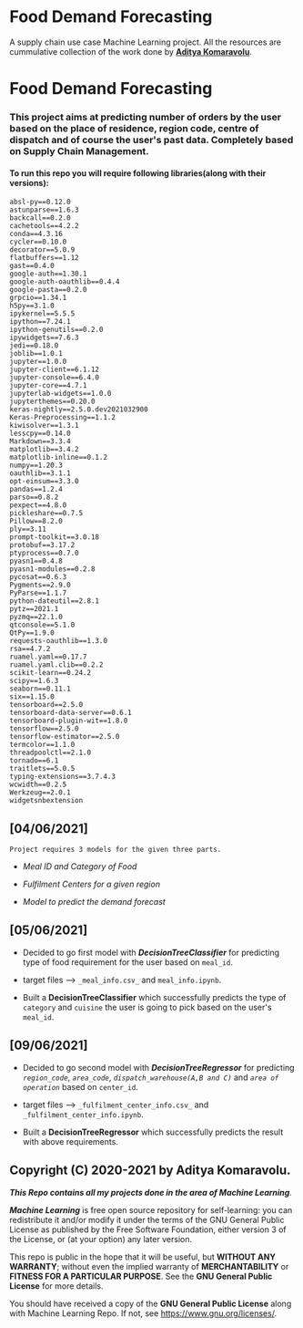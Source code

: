 # Food Demand Forecasting 

A supply chain use case Machine Learning project. All the resources are cummulative collection of the work done by [**Aditya Komaravolu**](url).





# Food Demand Forecasting

### This project aims at predicting number of orders by the user based on the place of residence, region code, centre of dispatch and of course the user's past data. Completely based on Supply Chain Management.

#### To run this repo you will require following libraries(along with their versions):
```
absl-py==0.12.0
astunparse==1.6.3
backcall==0.2.0
cachetools==4.2.2
conda==4.3.16
cycler==0.10.0
decorator==5.0.9
flatbuffers==1.12
gast==0.4.0
google-auth==1.30.1
google-auth-oauthlib==0.4.4
google-pasta==0.2.0
grpcio==1.34.1
h5py==3.1.0
ipykernel==5.5.5
ipython==7.24.1
ipython-genutils==0.2.0
ipywidgets==7.6.3
jedi==0.18.0
joblib==1.0.1
jupyter==1.0.0
jupyter-client==6.1.12
jupyter-console==6.4.0
jupyter-core==4.7.1
jupyterlab-widgets==1.0.0
jupyterthemes==0.20.0
keras-nightly==2.5.0.dev2021032900
Keras-Preprocessing==1.1.2
kiwisolver==1.3.1
lesscpy==0.14.0
Markdown==3.3.4
matplotlib==3.4.2
matplotlib-inline==0.1.2
numpy==1.20.3
oauthlib==3.1.1
opt-einsum==3.3.0
pandas==1.2.4
parso==0.8.2
pexpect==4.8.0
pickleshare==0.7.5
Pillow==8.2.0
ply==3.11
prompt-toolkit==3.0.18
protobuf==3.17.2
ptyprocess==0.7.0
pyasn1==0.4.8
pyasn1-modules==0.2.8
pycosat==0.6.3
Pygments==2.9.0
PyParse==1.1.7
python-dateutil==2.8.1
pytz==2021.1
pyzmq==22.1.0
qtconsole==5.1.0
QtPy==1.9.0
requests-oauthlib==1.3.0
rsa==4.7.2
ruamel.yaml==0.17.7
ruamel.yaml.clib==0.2.2
scikit-learn==0.24.2
scipy==1.6.3
seaborn==0.11.1
six==1.15.0
tensorboard==2.5.0
tensorboard-data-server==0.6.1
tensorboard-plugin-wit==1.8.0
tensorflow==2.5.0
tensorflow-estimator==2.5.0
termcolor==1.1.0
threadpoolctl==2.1.0
tornado==6.1
traitlets==5.0.5
typing-extensions==3.7.4.3
wcwidth==0.2.5
Werkzeug==2.0.1
widgetsnbextension

```

## [04/06/2021]
`Project requires 3 models for the given three parts.`
    
-   _Meal ID and Category of Food_

-   _Fulfilment Centers for a given region_  

-   _Model to predict the demand forecast_    
## [05/06/2021]
- Decided to go first model with _**DecisionTreeClassifier**_ for predicting type of food requirement for the user based on `meal_id`.

- target files --> `_meal_info.csv_` and `meal_info.ipynb`.
 
- Built a **DecisionTreeClassifier** which successfully predicts the type of `category` and `cuisine` the user is going to pick based on the user's `meal_id`.

## [09/06/2021]
- Decided to go second model with _**DecisionTreeRegressor**_ for predicting _`region_code`_, _`area_code`_, _`dispatch_warehouse(A,B and C)`_ and _`area of operation`_  based on `center_id`.

- target files --> `_fulfilment_center_info.csv_` and `_fulfilment_center_info.ipynb`.
 
- Built a **DecisionTreeRegressor** which successfully predicts the result with above requirements.





##  **Copyright (C) 2020-2021 by Aditya Komaravolu**.


 _**This Repo contains all my projects done in the area of Machine Learning**._

 _**Machine Learning**_ is free open source repository for self-learning: you can redistribute it and/or modify it under
 the terms of the GNU General Public License as published by the Free
 Software Foundation, either version 3 of the License, or (at your option)
 any later version.

 This repo is public in the hope that it will be useful, but **WITHOUT
 ANY WARRANTY**; without even the implied warranty of **MERCHANTABILITY** or
 **FITNESS FOR A PARTICULAR PURPOSE**.  See the **GNU General Public License** for
 more details.

 You should have received a copy of the **GNU General Public License** along with
 Machine Learning Repo.  If not, see <https://www.gnu.org/licenses/>.
